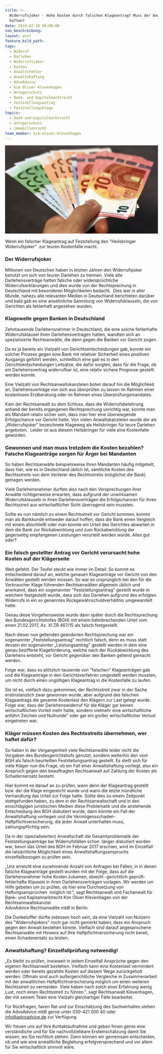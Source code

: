 ```yaml
---
title: >-
  Widerrufsjoker - Hohe Kosten durch falschen Klageantrag? Muss der Anwalt
  haften?
date: 2019-02-18 00:00:00
seo_beschreibung:
layout: post
feature_bild_path:
tags:
  - Wideruf
  - Darlehen
  - Widerrufsjoker
  - Kosten
  - Anwaltsfehler
  - Anwaltshaftung
  - AdvoAdvice
  - Kim Oliver Klevenhagen
  - Anlegerschutz
  - Bank- und Kapitalmarktrecht
  - Feststellungsantrag
  - Feststellungsklage
topics:
  - bank-und-kapitalmarktrecht
  - anlegerschutz
  - immobilienrecht
team_member: kim-oliver-klevenhagen
---
```


![](/uploads/money-1005464-640-1.jpg)

Wenn ein falscher Klageantrag auf Feststellung den "Heilsbringer Widerrufsjoker" &nbsp;zur teuren Kostenfalle macht.

### Der Widerrufsjoker

Millionen von Deutschen haben in letzten Jahren den Widerrufsjoker benutzt um sich von teuren Darlehen zu trennen. Viele alte Darlehensvertr&auml;ge hatten falsche oder widerspr&uuml;chliche Widerrufserkl&auml;rungen und dies wurde von der Rechtsprechung in Deutschland mit besonderen M&ouml;glichkeiten bedacht.&nbsp; Dies war in aller Munde, nahezu alle relevanten Medien in Deutschland berichteten dar&uuml;ber und bald gab es eine ansehnliche Sammlung von Widerrufsklauseln, die von Gerichten als fehlerhaft angesehen wurden.

### Klagewelle gegen Banken in Deutschland

Zehntausende Darlehensnehmer in Deutschland, die eine solche fehlerhafte Widerrufsklausel ihren Darlehensvertr&auml;gen hatten, wandten sich an spezialisierte Rechtsanw&auml;lte, die dann gegen die Banken vor Gericht zogen.

Da es ja bereits ein Vielzahl von Gerichtsentscheidungen gab, konnte ein solcher Prozess gegen eine Bank mit relativer Sicherheit eines positiven Ausgangs gef&uuml;hrt werden, schlie&szlig;lich eine gab es in den Gerichtsentscheidungen Leits&auml;tze, die daf&uuml;r sorgten, dass f&uuml;r die Frage, ob ein Darlehensvertrag widerrufbar ist, eine relativ sichere Prognose gestellt werden konnte.

Eine Vielzahl von Rechtsanwaltskanzleien boten darauf hin die M&ouml;glichkeit an, Darlehensvertr&auml;ge von sich aus &uuml;berpr&uuml;fen zu lassen im Rahmen einer kostenlosen Erstberatung oder im Rahmen eines &Uuml;berpr&uuml;fungsmandates.

Kam der Rechtsanwalt zu dem Schluss, dass die Widerrufsbelehrung anhand der bereits ergangenen Rechtsprechung unrichtig war, konnte man als Mandant relativ sicher sein, dass man hier eine &uuml;berwiegende Erfolgschance vor Gericht hatte. Von vielen Anwaltskanzleien wurde der als „Widerrufsjoker" bezeichnete Klageweg als Heilsbringer f&uuml;r teure Darlehen angeboten.&nbsp; Leider ist aus diesem Heilsbringer f&uuml;r viele eine Kostenfalle geworden.&nbsp;

### Gewonnen und man muss trotzdem die Kosten bezahlen? Falsche Klageantr&auml;ge sorgen f&uuml;r &Auml;rger bei Mandanten

So haben Rechtsanw&auml;lte beispielsweise Ihren Mandanten h&auml;ufig mitgeteilt, dass hier, wie es in Deutschland &uuml;blich ist, s&auml;mtliche Kosten des Rechtsstreits von dem Verlierer des Rechtsstreits (m&ouml;glichst die Bank) getragen werden.

Viele Darlehensnehmer durften also nach den Versprechungen ihrer Anw&auml;lte richtigerweise erwarten, dass aufgrund der unwirksamen Widerrufsklauseln in ihren Darlehensvertr&auml;gen die Erfolgschancen f&uuml;r ihren Rechtsstreit aus wirtschaftlicher Sicht &uuml;berragend sein mussten.

Sollte es nun n&auml;mlich zu einem Rechtsstreit vor Gericht kommen, konnte man als Bankkunde entweder darauf hoffen, dass die Bank einen Vergleich mit einem abschlie&szlig;t oder man konnte ein Urteil des Gerichtes abwarten in dem die Bank zur R&uuml;ckabwicklung und zum R&uuml;ckabwicklung der gegenseitig empfangenen Leistungen verurteilt werden w&uuml;rde. Alles gut oder?

### Ein falsch gestellter Antrag vor Gericht verursacht hohe Kosten auf der Kl&auml;gerseite

Weit gefehlt. Der Teufel steckt wie immer im Detail: So kommt es entscheidend darauf an, welche genauen Klageantr&auml;ge vor Gericht von den Anw&auml;lten gestellt werden m&uuml;ssen. So war es urspr&uuml;nglich bei den f&uuml;r die Verbraucher Klage f&uuml;hrenden Rechtsanw&auml;lten allgemein &uuml;blich und anerkannt, dass ein sogenannter "Feststellungsantrag" gestellt wurde in welchem festgestellt wurde, dass sich das Darlehen aufgrund des erfolgten Widerrufs in ein so genanntes R&uuml;ckgew&auml;hrschuldverh&auml;ltnis umgewandelt hatte.

Genau diese Vorgehensweise wurde dann sp&auml;ter durch die Rechtsprechung des Bundesgerichtshofes (BGH) mit einem bahnbrechenden Urteil vom einen 21.02.2017, Az. XI ZR 467/15 als falsch festgestellt.

Nach dieser nun geltenden ge&auml;nderten Rechtsprechung war ein sogenannter „Feststellungsantrag" rechtlich falsch, denn es muss statt dessen ein sogenannter „Leistungsantrag" gestellt werden in dem eine genau bezifferte Klageforderung, welche nach der R&uuml;ckabwicklung des Darlehens entsteht, vor Gericht gegen&uuml;ber den Banken geltend gemacht werden.

Folge war, dass es pl&ouml;tzlich tausende von "falschen" Klageantr&auml;gen gab und die Klageantr&auml;ge in den Gerichtsverfahren umgestellt werden mussten, um nicht durch einen ung&uuml;ltigen Klageantrag in die Kostenfalle zu laufen.

Sie ist es, vielfach dazu gekommen, der Rechtsstreit zwar in der Sache erstinstanzlich zwar gewonnen wurde, aber aufgrund des falschen Klageantrags die gesamte Kostenlast den Kl&auml;gern zur Last gelegt wurde. Folge war, dass der Darlehenswiderruf f&uuml;r die Kl&auml;ger gar keinen wirtschaftlichen Vorteil mehr hatte, sondern vielmehr eine wirtschaftliche anf&uuml;hrt Zeichen und Nullrunde" oder gar ein gro&szlig;er wirtschaftlicher Verlust eingetreten war.

### Kl&auml;ger m&uuml;ssen Kosten des Rechtsstreits &uuml;bernehmen, wer haftet daf&uuml;r?

So haben in der Vergangenheit viele Rechtsanw&auml;lte leider nicht die Vorgaben des Bundesgerichtshofs genutzt, sondern weiterhin den vom BGH als falsch beurteilten Feststellungsantrag gestellt. Es stellt sich f&uuml;r viele Kl&auml;ger nun die Frage, ob ein Fall einer Anwaltshaftung vorliegt, also ein Anspruch gegen den beauftragten Rechtsanwalt auf Zahlung der Kosten als Schadensersatz besteht.&nbsp;

Hier kommt es darauf an zu pr&uuml;fen, wann denn der Klageantrag gestellt bzw. der die Klage eingereicht wurde und wann die letzte m&uuml;ndliche Verhandlung das Urteil zur Folge hatte. Sollte dies zu einem Zeitpunkt stattgefunden haben, zu dem in der Rechtsanwaltschaft und in den einschl&auml;gigen juristischen Medien diese Problematik und die anstehende Entscheidung des BGH diskutiert wurde, dann k&ouml;nnte ein Fall der Anwaltshaftung vorliegen und die Verm&ouml;gensschaden-Haftpflichtversicherung, die jeder Anwalt unterhalten muss, zahlungspflichtig sein.

Da in der (spezialisierten) Anwaltschaft die Gesamtproblematik der Feststellungsantr&auml;ge bei Widerrufsf&auml;llen schon &nbsp;l&auml;nger diskutiert worden war, bevor das Urteil des BGH im Februar 2017 erschien, wird im Einzelfall die tats&auml;chliche M&ouml;glichkeit eines Anwaltshaftungsanspruchs einzelfallbezogen zu pr&uuml;fen sein.

„Uns erreicht eine zunehmende Anzahl von Anfragen bei F&auml;llen, in in denen falsche Klageantr&auml;ge gestellt wurden mit der Folge, dass auf die Darlehensnehmer hohe Kosten zukamen, obwohl -gerichtlich gepr&uuml;ft- fehlerhafte Klauseln in ihren Darlehensvertr&auml;gen vorlagen. Wir werden um Hilfe gebeten um zu pr&uuml;fen, ob hier eine Durchsetzung von Haftungsanspr&uuml;chen&nbsp; m&ouml;glich ist.", sagt Rechtsanwalt und Fachanwalt f&uuml;r Bank- und Kapitalmarktrecht Kim Oliver Klevenhagen von der Rechtsannwaltskanzlei&nbsp;<br>AdvoAdvice Rechtsanw&auml;lte mbB in Berlin.

Die Dunkelziffer d&uuml;rfte indessen hoch sein, da eine Vielzahl von Nutzern des "Widerrufsjokers" noch gar nicht gemerkt haben, dass ein Anspruch gegen den Anwalt bestehen k&ouml;nnte. Vielfach sind darauf angesprochene Rechtsanw&auml;lte mit Hinweis auf Ihre Haftpflichtversicherung nicht bereit, einen Schadenersatz zu leisten.

### Anwaltshaftung? Einzelfallpr&uuml;fung notwendig!

„Es bleibt zu pr&uuml;fen, inwieweit in jedem Einzelfall Anspr&uuml;che gegen den eigenen Rechtsanwalt bestehen. Vielfach kann eine Kostenlast vermindert werden oder bereits gezahlte Kosten auf diesem Wege zur&uuml;ckgeholt werden. Oftmals sind auch au&szlig;ergerichtliche Vergleiche in Zusammenarbeit mit der anwaltlichen Haftpflichtversicherung m&ouml;glich um einen weiteren Rechtsstreit zu vermeiden. Viele haben nach solch einer Erfahrung wenig Lust, noch einen Rechtsstreit zu f&uuml;hren.", sagt Rechtsanwalt Klevenhagen, der mit seinem Team eine Vielzahl gleichartiger F&auml;lle bearbeitet.

F&uuml;r R&uuml;ckfragen, fairen Rat und zur Einsch&auml;tzung des Sachverhaltes stehen die AdvoAdvice mbB gerne unter 030-421 000 40 oder info@advoadvice.de zur Verf&uuml;gung.

Wir freuen uns auf Ihre Kontaktaufnahme und geben Ihnen gerne eine verst&auml;ndliche und f&uuml;r Sie nachvollziehbare Ersteinsch&auml;tzung damit Sie wissen, wo Sie rechtlich stehen. Dann k&ouml;nnen wir gemeinsam entscheiden, ob und wie eine anwaltliche Begleitung erfolgversprechend und vor allem f&uuml;r Sie wirtschaftlich sinnvoll w&auml;re.